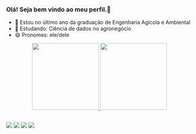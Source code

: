 ### Olá! Seja bem vindo ao meu perfil.👋

- 🔭 Estou no último ano da graduação de Engenharia Agícola e Ambiental
- 🌱 Estudando: Ciência de dados no agronegócio
- 😄 Pronomes: ele/dele

<div align="center">
  <a href="https://github.com/GuiPortela02">
  <img height="180em" src="https://github-readme-stats.vercel.app/api?username=GuiPortela02&show_icons=true&theme=dark&include_all_commits=true&count_private=true"/>
  <img height="180em" src="https://github-readme-stats.vercel.app/api/top-langs/?username=GuiPortela02&layout=compact&langs_count=7&theme=dark"/>
</div>

 ##

<div> 
   <a href="https://www.instagram.com/guiportel4/" target="_blank"><img src="https://img.shields.io/badge/-Instagram-%23E4405F?style=for-the-badge&logo=instagram&logoColor=white" target="_blank"></a>
 	<a href = "mailto:gportela98@gmail.com"><img src="https://img.shields.io/badge/-Gmail-%23333?style=for-the-badge&logo=gmail&logoColor=white" target="_blank"></a>
  <a href="https://www.linkedin.com/in/guilherme-portela-de-oliveira-ribeiro/" target="_blank"><img src="https://img.shields.io/badge/-LinkedIn-%230077B5?style=for-the-badge&logo=linkedin&logoColor=white" target="_blank"></a>
<a href="https://api.whatsapp.com/send?phone=66996672312" target="_blank"><img src="https://img.shields.io/badge/WhatsApp-25D366?style=for-the-badge&logo=whatsapp&logoColor=white" target="_blank"></a>
  </div>
